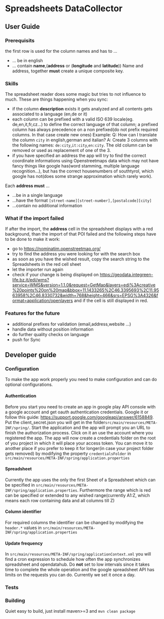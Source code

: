 Spreadsheets DataCollector
======================

## User Guide
### Prerequisits

the first row is used for the column names and has to ...
- ... be in english
- ... contain **name**,(**address** or (**longitude** and **latitude**))
Name and address, together **must** create a unique composite key.

### Skills
The spreadsheet reader does some magic but tries to not influence to much. These are things happening when you sync:
- if the column **description** exists it gets analyzed and all contents gets associated to a language (en,de or it)
- each column can be prefixed with a valid ISO 639 locale(eg. de,en,it,fr,cz...) to define the correct language of that column; a prefixed column has always precedence on a non prefixed(do not prefix required columns. In that case create new ones) Example: Q: How can I translate the column `city` in english,german and italian? A: Create 3 columns with the following names:  `de:city`,`it:city`,`en:city`. The old column can be removed or used as replacement of one of the 3.
- if you have specified an address the app will try to find the correct coordinate informations using Openstreetmaps data which may not have fancy things like google has(word stamming, multiple language recognition...), but has the correct housenumbers of southtyrol, which google has not(does some strange approximation which rarely work). 

Each **address must** ...
- ...be in a single language
- ...have the format `[street-name][street-number],[postalcode][city]`
- ...contain no additional information

### What if the import failed
If after the import, the **address** cell in the spreadsheet displays with a red background, than the import of that POI failed and the following steps have to be done to make it work:
- go to https://nominatim.openstreetmap.org/
- try to find the address you were looking for with the search box
- as soon as you have the wished result, copy the search string to the Spreadsheets in the red cell sheet
- let the importer run again
- check if your change is being displayed on https://geodata.integreen-life.bz.it/edi/wms?service=WMS&version=1.1.0&request=GetMap&layers=edi%3Acreative%20points%20on%20map&bbox=11.1433265%2C46.3395693%2C11.9563958%2C46.8330732&width=768&height=466&srs=EPSG%3A4326&format=application/openlayers
and if the cell is still displayed in red.

### Features for the future
- additional prefixes for validation (email,address,website ...)
- handle data without position information
- do further quality checks on language
- push for Sync

## Developer guide

### Configuration
To make the app work properly you need to make configuration and can do optional configurations.

#### Authentication
Before you start you need to create an app in google play API console with a google account and get oauth authentication credentials. Google it or follow this guide: https://support.google.com/googleapi/answer/6158849.
Put the client_secret.json you will get in the folder`src/main/resources/META-INF/spring/`. Start the application and the app will prompt you an URL to finish the authorization process. Click on it an use the account where you registered the app. The app will now create a credentials folder on the root of you project in which it will place your access token. You can move it to another place if you prefer to keep it for longer(in case your project folder gets removed) by modifying the property `credentialsFolder` in `src/main/resources/META-INF/spring/application.properties`
#### Spreadsheet
Currently the app uses the only the first Sheet of a Spreadsheet which can be specified in `src/main/resources/META-INF/spring/application.properties`. Furthermore the range which is red can be specified or extended to any wished range(currently A1:Z, which means each row containing data and all columns till Z)

#### Column identifier
For required columns the identifier can be changed by modifying the `header.*` values in `src/main/resources/META-INF/spring/application.properties`
#### Update frequency
In `src/main/resources/META-INF/spring/applicationContext.xml` you will find a cron expression to schedule how often the app synchronizes spreadsheet and opendatahub. Do **not** set to low intervals since it takes time to complete the whole operation and the google spreadsheet API has limits on the requests you can do. Currently we set it once a day.
### Tests


### Building
Quiet easy to build, just install maven>=3 and `mvn clean package`
